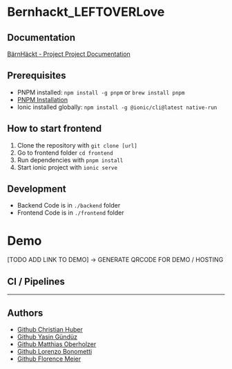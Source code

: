 # Bernhackt_LEFTOVERLove

## Documentation

[BärnHäckt - Project Project Documentation](./project_documentation.md)

## Prerequisites

- PNPM installed: `npm install -g pnpm` or `brew install pnpm`
- [PNPM Installation](https://pnpm.io/installation)
- Ionic installed globally: `npm install -g @ionic/cli@latest native-run`

## How to start frontend

1. Clone the repository with `git clone [url]`
2. Go to frontend folder `cd frontend`
3. Run dependencies with `pnpm install`
4. Start ionic project with `ionic serve`

## Development

- Backend Code is in `./backend` folder
- Frontend Code is in `./frontend` folder

# Demo
[TODO ADD LINK TO DEMO] -> GENERATE QRCODE FOR DEMO / HOSTING


## CI / Pipelines

---

## Authors
- [Github Christian Huber](https://github.com/jarheadcore)
- [Github Yasin Gündüz](https://github.com/yguenduez)
- [Github Matthias Oberholzer](https://github.com/githubUser3454321)
- [Github Lorenzo Bonometti](https://github.com/Poisonlocket)
- [Github Florence Meier](https://github.com/Tamalera)

